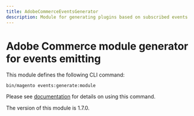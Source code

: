 ```yaml
---
title: AdobeCommerceEventsGenerator
description: Module for generating plugins based on subscribed events
---
```


# Adobe Commerce module generator for events emitting

This module defines the following CLI command:

```shell
bin/magento events:generate:module
```

Please see [documentation](https://developer.adobe.com/commerce/extensibility/events/commands/#generate-a-commerce-module-based-on-a-list-of-subscribed-events) for details on using this command.

<InlineAlert slots="text" />
The version of this module is 1.7.0.
